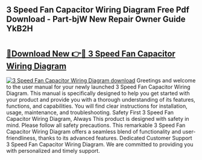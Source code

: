 ## 3 Speed Fan Capacitor Wiring Diagram Free Pdf Download - Part-bjW New Repair Owner Guide YkB2H

# <h2><a href="http://dfq3vy.blite.top/?on=3+Speed+Fan+Capacitor+Wiring+Diagram">🔗Download New 👉🔴 3 Speed Fan Capacitor Wiring Diagram</a></h2>

[![3 Speed Fan Capacitor Wiring Diagram download](https://i.imgur.com/lujVjoI.png)](http://dfq3vy.blite.top/?on=3+Speed+Fan+Capacitor+Wiring+Diagram)
Greetings and welcome to the user manual for your newly launched 3 Speed Fan Capacitor Wiring Diagram. This manual is specifically designed to help you get started with your product and provide you with a thorough understanding of its features, functions, and capabilities. You will find clear instructions for installation, usage, maintenance, and troubleshooting. Safety First 3 Speed Fan Capacitor Wiring Diagram, Always This product is designed with safety in mind. Please follow all safety precautions. This remarkable 3 Speed Fan Capacitor Wiring Diagram offers a seamless blend of functionality and user-friendliness, thanks to its advanced features. Dedicated Customer Support 3 Speed Fan Capacitor Wiring Diagram. We are committed to providing you with personalized and timely support.
